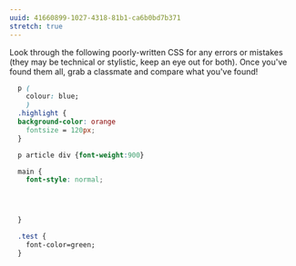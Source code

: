 ```yaml
---
uuid: 41660899-1027-4318-81b1-ca6b0bd7b371
stretch: true
---
```


Look through the following poorly-written CSS for any errors or mistakes (they may be technical or stylistic, keep an eye out for both). Once you've found them all, grab a classmate and compare what you've found!

```css
  p (
    colour: blue;
    )
  .highlight {
  background-color: orange
    fontsize = 120px;
  }

  p article div {font-weight:900}

  main {
    font-style: normal;




  }

  .test {
    font-color=green;
  }

```
